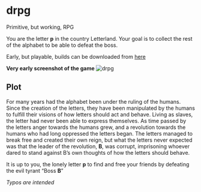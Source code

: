# drpg
Primitive, but working, RPG

You are the letter **p** in the country Letterland. Your goal is to collect the rest of the alphabet to be able to defeat the boss.

Early, but playable, builds can be downloaded from [here](http://vladde.net/drpg)

**Very early screenshot of the game**
![drpg](http://i.imgur.com/hLrLqrS.png)

## Plot
For many years had the alphabet been under the ruling of the humans. Since the creation of the letters, they have been manipulated by the humans to fulfill their visions of how letters should act and behave. Living as slaves, the letter had never been able to express themselves. As time passed by the letters anger towards the humans grew, and a revolution towards the humans who had long oppressed the letters began. The letters managed to break free and created their own reign, but what the letters never expected was that the leader of the revolution, **B**, was corrupt, imprisoning whoever dared to stand against B’s own thoughts of how the letters should behave.

It is up to you, the lonely letter **p** to find and free your friends by defeating the evil tyrant “Boss **B**”


*Typos are intended*
